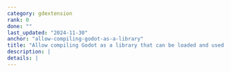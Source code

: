 ```yaml
---
category: gdextension
rank: 0
done: ""
last_updated: "2024-11-30"
anchor: "allow-compiling-godot-as-a-library"
title: "Allow compiling Godot as a library that can be loaded and used by other applications"
description: |
details: |
---
```

